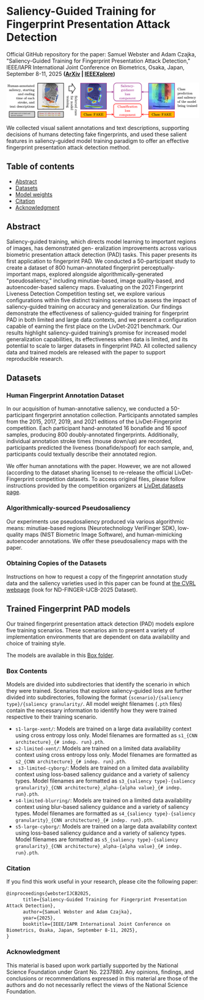 # Saliency-Guided Training for Fingerprint Presentation Attack Detection

Official GitHub repository for the paper: Samuel Webster and Adam Czajka, "Saliency-Guided Training for Fingerprint Presentation Attack Detection," IEEE/IAPR International Joint Conference on Biometrics, Osaka, Japan, September 8-11, 2025 **([ArXiv](https://www.arxiv.org/abs/2505.02176) | [IEEEXplore](https://ieeexplore.ieee.org/))**

![Paper teaser graphic](teaser.jpg)

We collected visual salient annotations and text descriptions, supporting decisions of humans detecting fake fingerprints, and used these salient features in saliency-guided model training paradigm to offer an effective fingerprint presentation attack detection method.

## Table of contents
* [Abstract](#abstract)
* [Datasets](#datasets)
* [Model weights](#weights)
* [Citation](#citation)
* [Acknowledgment](#acknowledgment)

<a name="abstract"/></a>
## Abstract

Saliency-guided training, which directs model learning to important regions of images, has demonstrated gen- eralization improvements across various biometric presentation attack detection (PAD) tasks. This paper presents its first application to fingerprint PAD. We conducted a 50-participant study to create a dataset of 800 human-annotated fingerprint perceptually-important maps, explored alongside algorithmically-generated "pseudosaliency," including minutiae-based, image quality-based, and autoencoder-based saliency maps. Evaluating on the 2021 Fingerprint Liveness Detection Competition testing set, we explore various configurations within five distinct training scenarios to assess the impact of saliency-guided training on accuracy and generalization. Our findings demonstrate the effectiveness of saliency-guided training for fingerprint PAD in both limited and large data contexts, and we present a configuration capable of earning the first place on the LivDet-2021 benchmark. Our results highlight saliency-guided training’s promise for increased model generalization capabilities, its effectiveness when data is limited, and its potential to scale to larger datasets in fingerprint PAD. All collected saliency data and trained models are released with the paper to support reproducible research.

<a name="datasets"/></a>
## Datasets

### Human Fingerprint Annotation Dataset

In our acquisition of human-annotative saliency, we conducted a 50-participant fingerprint annotation collection. Participants annotated samples from the 2015, 2017, 2019, and 2021 editions of the LivDet-Fingerprint competition. Each participant hand-annotated 16 bonafide and 16 spoof samples, producing 800 doubly-annotated fingerprints. Additionally, individual annotation stroke times (mouse down/up) are recorded, participants predicted the liveness (bonafide/spoof) for each sample, and, participants could textually describe their annotated region. 

We offer human annotations with the paper. However, we are not allowed (according to the dataset sharing license) to re-release the official LivDet-Fingerprint competition datasets. To access original files, please follow instructions provided by the competition organizers at [LivDet datasets page](https://livdet.org/registration.php).

### Algorithmically-sourced Pseudosaliency

Our experiments use pseudosaliency produced via various algorithmic means: minutiae-based regions (Neurotechnology VeriFinger SDK), low-quality maps (NIST Biometric Image Software), and human-mimicking autoencoder annotations. We offer these pseudosaliency maps with the paper.

### Obtaining Copies of the Datasets

Instructions on how to request a copy of the fingeprint annotation study data and the saliency varieties used in this paper can be found at [the CVRL webpage](https://cvrl.nd.edu/projects/data/) (look for ND-FINGER-IJCB-2025 Dataset).

<a name="weights"/></a>

## Trained Fingerprint PAD models

Our trained fingerprint presentation attack detection (PAD) models explore five training scenarios. These scenarios aim to present a variety of implementation environments that are dependent on data availability and choice of training style. 

The models are available in this [Box folder](https://notredame.box.com/s/rvrvz8d5eeuldeeffv7f8z6jdi3jala4).

### Box Contents

Models are divided into subdirectories that identify the scenario in which they were trained. Scenarios that explore saliency-guided loss are further divided into subdirectories, following the format `{scenario}/{saliency type}/{saliency granularity/`. All model weight filenames (`.pth` files) contain the necessary information to identify how they were trained respective to their training scenario.

- `s1-large-xent/`: Models are trained on a large data availability context using cross entropy loss only. Model filenames are formatted as `s1_{CNN architecture}_{# indep. run}.pth`.
- `s2-limited-xent/`: Models are trained on a limited data availability context using cross entropy loss only. Model filenames are formatted as `s2_{CNN architecture}_{# indep. run}.pth`.
- ` s3-limited-cyborg/`: Models are trained on a limited data availability context using loss-based saliency guidance and a variety of saliency types. Model filenames are formatted as `s3_{saliency type}-{saliency granularity}_{CNN architecture}_alpha-{alpha value}_{# indep. run}.pth`.
- `s4-limited-blurring/`: Models are trained on a limited data availability context using blur-based saliency guidance and a variety of saliency types. Model filenames are formatted as `s4_{saliency type}-{saliency granularity}_{CNN architecture}_{# indep. run}.pth`.
- `s5-large-cyborg/`: Models are trained on a large data availability context using loss-based saliency guidance and a variety of saliency types. Model filenames are formatted as `s5_{saliency type}-{saliency granularity}_{CNN architecture}_alpha-{alpha value}_{# indep. run}.pth`.

<a name="citation"/></a>
### Citation

If you find this work useful in your research, please cite the following paper:
```
@inproceedings{websterIJCB2025,
      title={Saliency-Guided Training for Fingerprint Presentation Attack Detection}, 
      author={Samuel Webster and Adam Czajka},
      year={2025},
      booktitle={IEEE/IAPR International Joint Conference on Biometrics, Osaka, Japan, September 8-11, 2025},
}
```

<a name="acknowledgment"/></a>
### Acknowledgment
This material is based upon work partially supported by the National Science Foundation under Grant No. 2237880. Any opinions, findings, and conclusions
or recommendations expressed in this material are those of the authors and do not necessarily reflect the views of the National Science Foundation.
